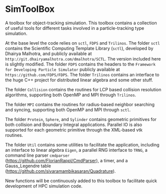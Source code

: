 # SimToolBox
A toolbox for object-tracking simulation. This toolbox contains a collection of useful tools for different tasks involved in a particle-tracking type simulation.

At the base level the code relies on `sctl`, `FDPS` and `Trilinos`.
The folder `sctl` contains the Scientific Computing Template Library (`sctl`), developed by Dhairya Malhotra, and publicly available at `http://git.dhairyamalhotra.com/dmalhotra/SCTL`. 
The version included here is slightly modified. 
The folder `FDPS` contains the headers to the `Framework for Developing Particle Simulator` publicly available at `https://github.com/FDPS/FDPS`.
The folder `Trilinos` contains an interface to the huge C++ project for distributed linear algebra and some other stuff.

The folder `Collision` contains the routines for LCP based collision resolution algorithms, supporting both OpenMP and MPI through `Trilinos`.

The folder `MPI` contains the routines for radius-based neighbor searching and syncing, supporting both OpenMP and MPI through `sctl`.

The folder `Protein`, `Sphere`, and `Sylinder` contains geometric primitives for both collision and Boundary Integral applications. Parallel IO is also supported for each geometric primitive through the XML-based vtk routines.

The folder `Util` contains some utilities to facilitate the application, including an interface to linear algebra `Eigen`, a parallel RNG interface to `TRNG`, a command line parser `cmdparser` (https://github.com/FlorianRappl/CmdParser), a timer, and a Gauss_Legendre table (https://github.com/sivaramambikasaran/Quadrature).

New functions will be continuously added to this toolbox to facilitate quick development of HPC simulation code.